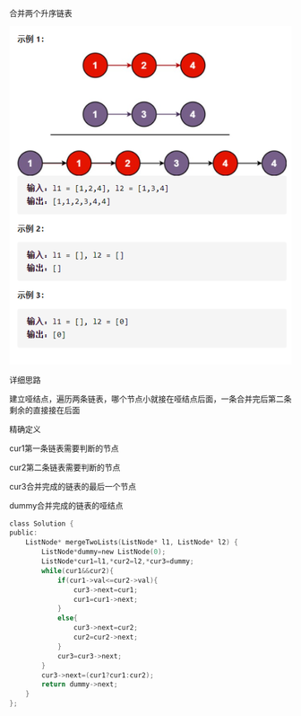 合并两个升序链表

![img](image/1627262104791.png)

详细思路

建立哑结点，遍历两条链表，哪个节点小就接在哑结点后面，一条合并完后第二条剩余的直接接在后面

精确定义

cur1第一条链表需要判断的节点

cur2第二条链表需要判断的节点

cur3合并完成的链表的最后一个节点

dummy合并完成的链表的哑结点

```c
class Solution {
public:
    ListNode* mergeTwoLists(ListNode* l1, ListNode* l2) {
        ListNode*dummy=new ListNode(0);
        ListNode*cur1=l1,*cur2=l2,*cur3=dummy;
        while(cur1&&cur2){
            if(cur1->val<=cur2->val){
                cur3->next=cur1;
                cur1=cur1->next;
            }
            else{
                cur3->next=cur2;
                cur2=cur2->next;
            }
            cur3=cur3->next;
        }
        cur3->next=(cur1?cur1:cur2);
        return dummy->next;
    }
};

```

